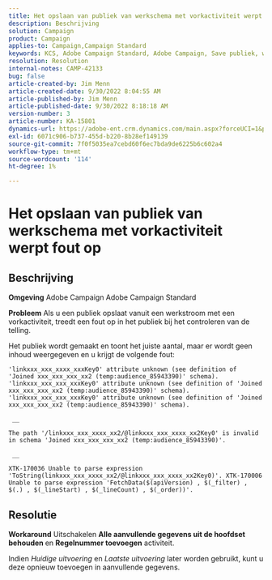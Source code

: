 ```yaml
---
title: Het opslaan van publiek van werkschema met vorkactiviteit werpt fout op
description: Beschrijving
solution: Campaign
product: Campaign
applies-to: Campaign,Campaign Standard
keywords: KCS, Adobe Campaign Standard, Adobe Campaign, Save publiek, workflow, vorkactiviteit, meldt fout, problemen oplossen
resolution: Resolution
internal-notes: CAMP-42133
bug: false
article-created-by: Jim Menn
article-created-date: 9/30/2022 8:04:55 AM
article-published-by: Jim Menn
article-published-date: 9/30/2022 8:18:18 AM
version-number: 3
article-number: KA-15801
dynamics-url: https://adobe-ent.crm.dynamics.com/main.aspx?forceUCI=1&pagetype=entityrecord&etn=knowledgearticle&id=22d4478e-9640-ed11-9db1-0022480866ad
exl-id: 6071c906-b737-455d-b220-8b28ef149139
source-git-commit: 7f0f5035ea7cebd60f6ec7bda9de6225b6c602a4
workflow-type: tm+mt
source-wordcount: '114'
ht-degree: 1%

---
```


# Het opslaan van publiek van werkschema met vorkactiviteit werpt fout op

## Beschrijving


<b>Omgeving</b>
Adobe Campaign Adobe Campaign Standard

<b>Probleem</b>
Als u een publiek opslaat vanuit een werkstroom met een vorkactiviteit, treedt een fout op in het publiek bij het controleren van de telling.

Het publiek wordt gemaakt en toont het juiste aantal, maar er wordt geen inhoud weergegeven en u krijgt de volgende fout:


```
'linkxxx_xxx_xxxx_xxxKey0' attribute unknown (see definition of 'Joined xxx_xxx_xxx_xx2 (temp:audience_85943390)' schema). 'linkxxx_xxx_xxx_xxxKey0' attribute unknown (see definition of 'Joined xxx_xxx_xxx_xx2 (temp:audience_85943390)' schema). 'linkxxx_xxx_xxx_xxxKey0' attribute unknown (see definition of 'Joined xxx_xxx_xxx_xx2 (temp:audience_85943390)' schema).

 __ 

The path '/linkxxx_xxx_xxxx_xx2/@linkxxx_xxx_xxxx_xx2Key0' is invalid in schema 'Joined xxx_xxx_xxx_xx2 (temp:audience_85943390)'.

 __ 

XTK-170036 Unable to parse expression 'ToString(linkxxx_xxx_xxxx_xx2/@linkxxx_xxx_xxxx_xx2Key0)'. XTK-170006 Unable to parse expression 'FetchData($(apiVersion) , $(_filter) , $(.) , $(_lineStart) , $(_lineCount) , $(_order))'.
```



## Resolutie


<b>Workaround</b>
Uitschakelen <b>Alle aanvullende gegevens uit de hoofdset behouden </b>en <b>Regelnummer toevoegen</b> activiteit.

Indien *Huidige uitvoering* en *Laatste uitvoering* later worden gebruikt, kunt u deze opnieuw toevoegen in aanvullende gegevens.
